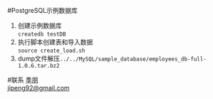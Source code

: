 #PostgreSQL示例数据库
1. 创建示例数据库  
`createdb testDB`
2. 执行脚本创建表和导入数据   
`source create_load.sh`  
3. dump文件解压`../../MySQL/sample_database/employees_db-full-1.0.6.tar.bz2`

#联系
[季朋](www.jipeng.me)  
jipeng92@gmail.com
